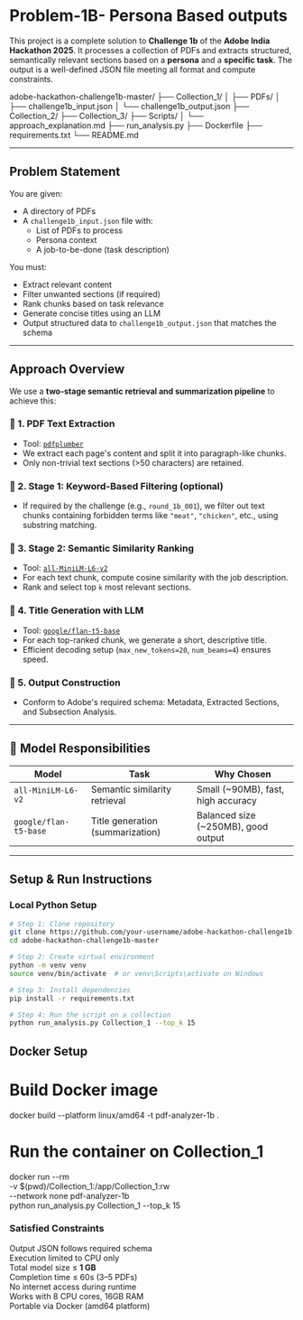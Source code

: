 # Problem-1B- Persona Based outputs 
This project is a complete solution to **Challenge 1b** of the **Adobe India Hackathon 2025**. It processes a collection of PDFs and extracts structured, semantically relevant sections based on a **persona** and a **specific task**. The output is a well-defined JSON file meeting all format and compute constraints.

adobe-hackathon-challenge1b-master/
├── Collection_1/
│ ├── PDFs/
│ ├── challenge1b_input.json
│ └── challenge1b_output.json 
├── Collection_2/
├── Collection_3/
├── Scripts/
│ └── approach_explanation.md
├── run_analysis.py 
├── Dockerfile 
├── requirements.txt 
└── README.md 


---

##  Problem Statement

You are given:
- A directory of PDFs
- A `challenge1b_input.json` file with:
  - List of PDFs to process
  - Persona context
  - A job-to-be-done (task description)

You must:
- Extract relevant content
- Filter unwanted sections (if required)
- Rank chunks based on task relevance
- Generate concise titles using an LLM
- Output structured data to `challenge1b_output.json` that matches the schema

---

##  Approach Overview

We use a **two-stage semantic retrieval and summarization pipeline** to achieve this:

### 🔹 1. **PDF Text Extraction**
- Tool: [`pdfplumber`](https://github.com/jsvine/pdfplumber)
- We extract each page's content and split it into paragraph-like chunks.
- Only non-trivial text sections (>50 characters) are retained.

### 🔹 2. **Stage 1: Keyword-Based Filtering (optional)**
- If required by the challenge (e.g., `round_1b_001`), we filter out text chunks containing forbidden terms like `"meat"`, `"chicken"`, etc., using substring matching.

### 🔹 3. **Stage 2: Semantic Similarity Ranking**
- Tool: [`all-MiniLM-L6-v2`](https://huggingface.co/sentence-transformers/all-MiniLM-L6-v2)
- For each text chunk, compute cosine similarity with the job description.
- Rank and select top `k` most relevant sections.

### 🔹 4. **Title Generation with LLM**
- Tool: [`google/flan-t5-base`](https://huggingface.co/google/flan-t5-base)
- For each top-ranked chunk, we generate a short, descriptive title.
- Efficient decoding setup (`max_new_tokens=20`, `num_beams=4`) ensures speed.

### 🔹 5. **Output Construction**
- Conform to Adobe's required schema: Metadata, Extracted Sections, and Subsection Analysis.

---

## 🧠 Model Responsibilities

| Model                  | Task                                | Why Chosen                           |
|------------------------|-------------------------------------|--------------------------------------|
| `all-MiniLM-L6-v2`     | Semantic similarity retrieval       | Small (~90MB), fast, high accuracy   |
| `google/flan-t5-base`  | Title generation (summarization)    | Balanced size (~250MB), good output  |

---

## Setup & Run Instructions

### Local Python Setup

```bash
# Step 1: Clone repository
git clone https://github.com/your-username/adobe-hackathon-challenge1b.git
cd adobe-hackathon-challenge1b-master

# Step 2: Create virtual environment
python -m venv venv
source venv/bin/activate  # or venv\Scripts\activate on Windows

# Step 3: Install dependencies
pip install -r requirements.txt

# Step 4: Run the script on a collection
python run_analysis.py Collection_1 --top_k 15

```
## Docker Setup
# Build Docker image
docker build --platform linux/amd64 -t pdf-analyzer-1b .

# Run the container on Collection_1
docker run --rm \
-v $(pwd)/Collection_1:/app/Collection_1:rw \
--network none pdf-analyzer-1b \
python run_analysis.py Collection_1 --top_k 15



### Satisfied Constraints

 Output JSON follows required schema  
 Execution limited to CPU only       
 Total model size ≤ **1 GB**        
 Completion time ≤ 60s (3–5 PDFs)    
 No internet access during runtime    
 Works with 8 CPU cores, 16GB RAM     
 Portable via Docker (amd64 platform) 

